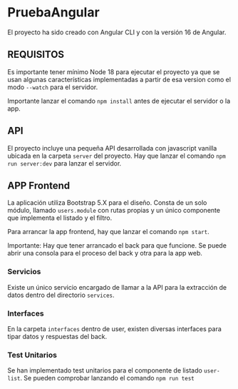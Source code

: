 # PruebaAngular

El proyecto ha sido creado con Angular CLI y con la versión 16 de Angular.

## REQUISITOS

Es importante tener mínimo Node 18 para ejecutar el proyecto ya que se usan algunas características implementadas a partir de esa version como el modo `--watch` para el servidor.

Importante lanzar el comando `npm install` antes de ejecutar el servidor o la app.

## API

El proyecto incluye una pequeña API desarrollada con javascript vanilla ubicada en la carpeta `server` del proyecto. Hay que lanzar el comando `npm run server:dev` para lanzar el servidor.

## APP Frontend

La aplicación utiliza Bootstrap 5.X para el diseño. Consta de un solo módulo, llamado `users.module` con rutas propias y un único componente que implementa el listado y el filtro.

Para arrancar la app frontend, hay que lanzar el comando `npm start`.

Importante: Hay que tener arrancado el back para que funcione. Se puede abrir una consola para el proceso del back y otra para la app web.

### Servicios

Existe un único servicio encargado de llamar a la API para la extracción de datos dentro del directorio `services`.

### Interfaces

En la carpeta `interfaces` dentro de user, existen diversas interfaces para tipar datos y respuestas del back.


### Test Unitarios

Se han implementado test unitarios para el componente de listado `user-list`. Se pueden comprobar lanzando el comando `npm run test`
